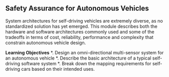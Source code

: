 ## Safety Assurance for Autonomous Vehicles

System architectures for self-driving vehicles are extremely diverse, as no standardized solution has yet emerged. This module describes both the hardware and software architectures commonly used and some of the tradeoffs in terms of cost, reliability, performance and complexity that constrain autonomous vehicle design.

**Learning Objectives**
*. Design an omni-directional multi-sensor system for an autonomous vehicle
*. Describe the basic architecture of a typical self-driving software system
*. Break down the mapping requirements for self-driving cars based on their intended uses.
